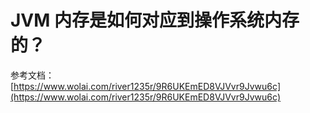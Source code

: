 # JVM 内存是如何对应到操作系统内存的？ #

参考文档：  
[https://www.wolai.com/river1235r/9R6UKEmED8VJVvr9Jvwu6c](https://www.wolai.com/river1235r/9R6UKEmED8VJVvr9Jvwu6c)